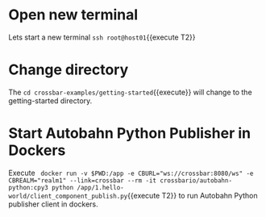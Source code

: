 # Open new terminal 
Lets start a new terminal `ssh root@host01`{{execute T2}} 

# Change directory
The `cd crossbar-examples/getting-started`{{execute}} will change to the getting-started directory.

# Start Autobahn Python Publisher in Dockers 
Execute ` docker run -v $PWD:/app -e CBURL="ws://crossbar:8080/ws" -e CBREALM="realm1" --link=crossbar --rm -it crossbario/autobahn-python:cpy3 python /app/1.hello-world/client_component_publish.py`{{execute T2}} to run Autobahn Python publisher client in dockers.
